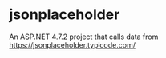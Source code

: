 # jsonplaceholder

An ASP.NET 4.7.2 project that calls data from https://jsonplaceholder.typicode.com/
